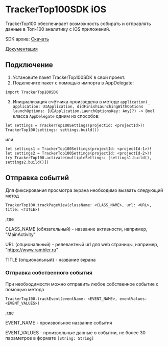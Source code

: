 # TrackerTop100SDK iOS
TrackerTop100 обеспечивает возможность собирать и отправлять данные в Топ-100 аналитику с iOS приложений.

SDK архив: [Скачать](https://github.com/top-100-writer/top100-tracker-ios-sdk/releases/download/1.8.3/TrackerTop100SDK.xcframework.zip)

[Документация](https://top-100-writer.gitbook.io/top100-documentation/nastroika-sbora-i-otpravki-dannykh/ios-sdk)

## Подключение
1. Установите пакет TrackerTop100SDK в свой проект.
2. Подключите пакет с помощью импорта в AppDelegate:
```
import TrackerTop100SDK
``` 
3. Инициализация счётчика произведена в методе `application(_ application: UIApplication, didFinishLaunchingWithOptions launchOptions: [UIApplication.LaunchOptionsKey: Any]?) -> Bool` класса `AppDelegate` одним из способов:
```
let settings = TrackerTop100Settings(projectId: <projectId>)!
TrackerTop100(settings: settings.build())
```
или
```
let settings1 = TrackerTop100Settings(projectId: <projectId-1>)!
let settings2 = TrackerTop100Settings(projectId: <projectId-2>)!
try TrackerTop100.activate(multipleSettings: [settings1.build(), settings2.build()])
```

## Отправка событий
Для фиксирования просмотра экрана необходимо вызвать следующий метод
```
TrackerTop100.trackPageView(className: <CLASS_NAME>, url: <URL>, title: <TITLE>)
```
,где 

CLASS_NAME (обязательный) - название активности, например, "MainActivity"

URL (опциональный) - релевантный url для web страницы, например, "https://www.rambler.ru"

TITLE (опциональный) - название экрана

### Отправка собственного события
При необходимости можно отправить любое собственное событие с помощью метода
```
TrackerTop100.trackEvent(eventName: <EVENT_NAME>, eventValues: <EVENT_VALUES>)
```
,где

EVENT_NAME - произвольное название события

EVENT_VALUES - произвольные данные о событии, не более 30 параметров в формате `[String: String]`

